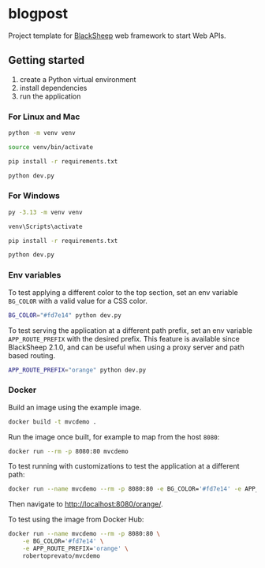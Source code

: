 # blogpost

Project template for [BlackSheep](https://github.com/Neoteroi/BlackSheep)
web framework to start Web APIs.

## Getting started

1. create a Python virtual environment
2. install dependencies
3. run the application

### For Linux and Mac

```bash
python -m venv venv

source venv/bin/activate

pip install -r requirements.txt

python dev.py
```

### For Windows

```bash
py -3.13 -m venv venv

venv\Scripts\activate

pip install -r requirements.txt

python dev.py
```

### Env variables

To test applying a different color to the top section, set an env variable
`BG_COLOR` with a valid value for a CSS color.

```bash
BG_COLOR="#fd7e14" python dev.py
```

To test serving the application at a different path prefix, set an env variable
`APP_ROUTE_PREFIX` with the desired prefix. This feature is available since
BlackSheep 2.1.0, and can be useful when using a proxy server and path based
routing.

```bash
APP_ROUTE_PREFIX="orange" python dev.py
```

### Docker

Build an image using the example image.

```bash
docker build -t mvcdemo .
```

Run the image once built, for example to map from the host `8080`:

```bash
docker run --rm -p 8080:80 mvcdemo
```

To test running with customizations to test the application at a different
path:

```bash
docker run --name mvcdemo --rm -p 8080:80 -e BG_COLOR='#fd7e14' -e APP_ROUTE_PREFIX='orange' mvcdemo
```

Then navigate to [http://localhost:8080/orange/](http://localhost:8080/orange/).

To test using the image from Docker Hub:

```bash
docker run --name mvcdemo --rm -p 8080:80 \
    -e BG_COLOR='#fd7e14' \
    -e APP_ROUTE_PREFIX='orange' \
    robertoprevato/mvcdemo
```
